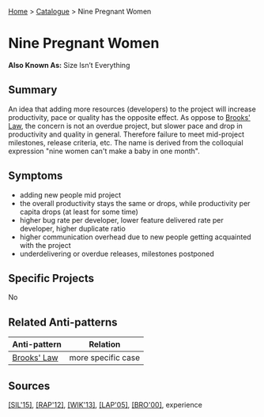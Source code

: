 [Home](../README.md) > [Catalogue](../Antipatterns_catalogue.md) > Nine Pregnant Women
# Nine Pregnant Women
**Also Known As:** Size Isn’t Everything
## Summary
An idea that adding more resources (developers) to the project will increase productivity, pace or quality has the opposite effect. As oppose to [Brooks' Law](Brooks_Law.md), the concern is not an overdue project, but slower pace and drop in productivity and quality in general. Therefore failure to meet mid-project milestones, release criteria, etc. The name is derived from the colloquial expression "nine women can't make a baby in one month".
## Symptoms
 - adding new people mid project
 - the overall productivity stays the same or drops, while productivity per capita drops (at least for some time)
 - higher bug rate per developer, lower feature delivered rate per developer, higher duplicate ratio
 - higher communication overhead due to new people getting acquainted with the project
 - underdelivering or overdue releases, milestones postponed 
## Specific Projects
No
## Related Anti-patterns
|Anti-pattern  | Relation |
|--|--|
| [Brooks' Law](Brooks_Law.md) | more specific case |
## Sources
[[SIL'15]](../References.md), [[RAP'12]](../References.md), [[WIK'13]](../References.md), [[LAP'05]](../References.md), [[BRO'00]](../References.md), experience
